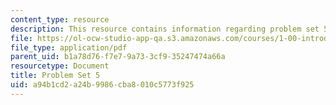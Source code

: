 ```yaml
---
content_type: resource
description: This resource contains information regarding problem set 5.
file: https://ol-ocw-studio-app-qa.s3.amazonaws.com/courses/1-00-introduction-to-computers-and-engineering-problem-solving-spring-2012/a94b1cd2a24b9986cba8010c5773f925_MIT1_00S12_PS_5.pdf
file_type: application/pdf
parent_uid: b1a78d76-f7e7-9a73-3cf9-35247474a66a
resourcetype: Document
title: Problem Set 5
uid: a94b1cd2-a24b-9986-cba8-010c5773f925
---
```

